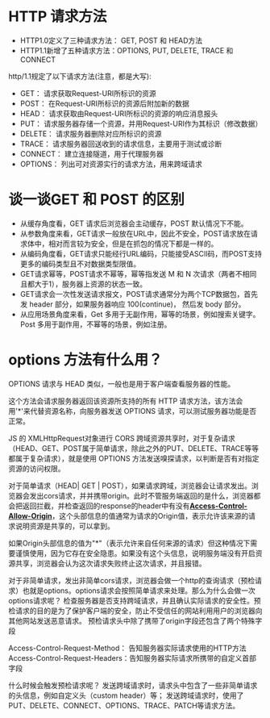 # HTTP 请求方法

- HTTP1.0定义了三种请求方法： GET, POST 和 HEAD方法
- HTTP1.1新增了五种请求方法：OPTIONS, PUT, DELETE, TRACE 和 CONNECT
  
http/1.1规定了以下请求方法(注意，都是大写):

- GET： 请求获取Request-URI所标识的资源
- POST： 在Request-URI所标识的资源后附加新的数据
- HEAD： 请求获取由Request-URI所标识的资源的响应消息报头
- PUT： 请求服务器存储一个资源，并用Request-URI作为其标识（修改数据）
- DELETE： 请求服务器删除对应所标识的资源
- TRACE： 请求服务器回送收到的请求信息，主要用于测试或诊断
- CONNECT： 建立连接隧道，用于代理服务器
- OPTIONS： 列出可对资源实行的请求方法，用来跨域请求


# 谈一谈GET 和 POST 的区别


- 从缓存角度看，GET 请求后浏览器会主动缓存，POST 默认情况下不能。
- 从参数角度来看，GET请求一般放在URL中，因此不安全，POST请求放在请求体中，相对而言较为安全，但是在抓包的情况下都是一样的。
- 从编码角度看，GET请求只能经行URL编码，只能接受ASCII码，而POST支持更多的编码类型且不对数据类型限值。
- GET请求幂等，POST请求不幂等，幂等指发送 M 和 N 次请求（两者不相同且都大于1），服务器上资源的状态一致。
- GET请求会一次性发送请求报文，POST请求通常分为两个TCP数据包，首先发 header 部分，如果服务器响应 100(continue)， 然后发 body 部分。
- 从应用场景角度来看，Get 多用于无副作用，幂等的场景，例如搜索关键字。Post 多用于副作用，不幂等的场景，例如注册。


# options 方法有什么用？

OPTIONS 请求与 HEAD 类似，一般也是用于客户端查看服务器的性能。

这个方法会请求服务器返回该资源所支持的所有 HTTP 请求方法，该方法会用'*'来代替资源名称，向服务器发送 OPTIONS 请求，可以测试服务器功能是否正常。

JS 的 XMLHttpRequest对象进行 CORS 跨域资源共享时，对于复杂请求（HEAD、GET、POST属于简单请求，除此之外的PUT、DELETE、TRACE等等都属于复杂请求），就是使用 OPTIONS 方法发送嗅探请求，以判断是否有对指定资源的访问权限。

对于简单请求（HEAD| GET | POST），如果请求跨域，浏览器会让请求发出。浏览器会发出cors请求，并并携带origin。此时不管服务端返回的是什么，浏览器都会把返回拦截，并检查返回的response的header中有没有<u>**Access-Control-Allow-Origin**</u>，这个头部信息的值通常为请求的Origin值，表示允许该来源的请求说明资源是共享的，可以拿到。

如果Origin头部信息的值为"*"（表示允许来自任何来源的请求）但这种情况下需要谨慎使用，因为它存在安全隐患。如果没有这个头信息，说明服务端没有开启资源共享，浏览器会认为这次请求失败终止这次请求，并且报错。

对于非简单请求，发出非简单cors请求，浏览器会做一个http的查询请求（预检请求）也就是options。options请求会按照简单请求来处理。那么为什么会做一次options请求呢？
检查服务器是否支持跨域请求，并且确认实际请求的安全性。预检请求的目的是为了保护客户端的安全，防止不受信任的网站利用用户的浏览器向其他网站发送恶意请求。 预检请求头中除了携带了origin字段还包含了两个特殊字段

Access-Control-Request-Method： 告知服务器实际请求使用的HTTP方法
Access-Control-Request-Headers：告知服务器实际请求所携带的自定义首部字段

什么时候会触发预检请求呢？
发送跨域请求时，请求头中包含了一些非简单请求的头信息，例如自定义头（custom header）等；
发送跨域请求时，使用了 PUT、DELETE、CONNECT、OPTIONS、TRACE、PATCH等请求方法。
